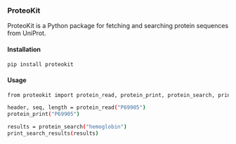 ### ProteoKit

ProteoKit is a Python package for fetching and searching protein sequences from UniProt.

#### Installation

```bash
pip install proteokit
```
#### Usage
```bash
from proteokit import protein_read, protein_print, protein_search, print_search_results

header, seq, length = protein_read("P69905")
protein_print("P69905")

results = protein_search("hemoglobin")
print_search_results(results)
```
